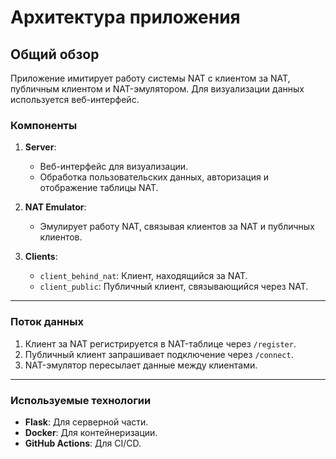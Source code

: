 # Архитектура приложения

## Общий обзор
Приложение имитирует работу системы NAT с клиентом за NAT, публичным клиентом и NAT-эмулятором. Для визуализации данных используется веб-интерфейс.

### Компоненты
1. **Server**: 
   - Веб-интерфейс для визуализации.
   - Обработка пользовательских данных, авторизация и отображение таблицы NAT.

2. **NAT Emulator**:
   - Эмулирует работу NAT, связывая клиентов за NAT и публичных клиентов.

3. **Clients**:
   - `client_behind_nat`: Клиент, находящийся за NAT.
   - `client_public`: Публичный клиент, связывающийся через NAT.

---

### Поток данных
1. Клиент за NAT регистрируется в NAT-таблице через `/register`.
2. Публичный клиент запрашивает подключение через `/connect`.
3. NAT-эмулятор пересылает данные между клиентами.

---

### Используемые технологии
- **Flask**: Для серверной части.
- **Docker**: Для контейнеризации.
- **GitHub Actions**: Для CI/CD.
